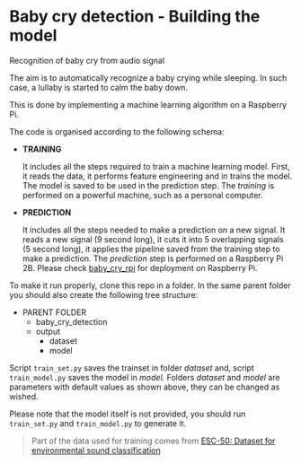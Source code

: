 # Baby cry detection - Building the model
Recognition of baby cry from audio signal

The aim is to automatically recognize a baby crying while sleeping. In such case, a lullaby is started to calm the baby
down.

This is done by implementing a machine learning algorithm on a Raspberry Pi.

The code is organised according to the following schema:

+ **TRAINING**

  It includes all the steps required to train a machine learning model. First, it reads the data, it performs feature
  engineering and in trains the model. The model is saved to be used in the prediction step. The _training_ is performed
  on a powerful machine, such as a personal computer.

+ **PREDICTION**

  It includes all the steps needed to make a prediction on a new signal. It reads a new signal (9 second long), it cuts
  it into 5 overlapping signals (5 second long), it applies the pipeline saved from the training step to make a
  prediction. The _prediction_ step is performed on a Raspberry Pi 2B. Please check
   [baby_cry_rpi](https://github.com/giulbia/baby_cry_rpi.git) for deployment on Raspberry Pi.

To make it run properly, clone this repo in a folder. In the same parent folder you should also create the following
tree structure:
* PARENT FOLDER
  * baby_cry_detection
  * output
    * dataset
    * model

Script `train_set.py` saves the trainset in folder _dataset_ and, script `train_model.py` saves the model in _model._
Folders _dataset_ and _model_ are parameters with default values as shown above, they can be changed as wished.

Please note that the model itself is not provided, you should run `train_set.py` and `train_model.py` to generate it.

>Part of the data used for training comes from
[ESC-50: Dataset for environmental sound classification](https://github.com/karoldvl/ESC-50)